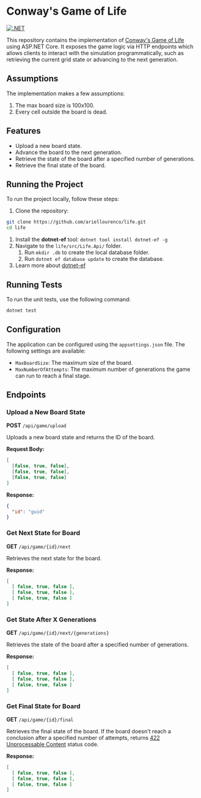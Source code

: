 # Conway's Game of Life

[![.NET](https://github.com/ariellourenco/life/actions/workflows/dotnet.yml/badge.svg)](https://github.com/ariellourenco/life/actions/workflows/dotnet.yml)

This repository contains the implementation of [Conway's Game of Life](https://en.wikipedia.org/wiki/Conway%27s_Game_of_Life) using ASP.NET Core. It exposes the game logic via HTTP endpoints which allows clients to interact with the simulation programmatically, such as retrieving the current grid state or advancing to the next generation.

## Assumptions

The implementation makes a few assumptions:

1. The max board size is 100x100.
2. Every cell outside the board is dead.

## Features

- Upload a new board state.
- Advance the board to the next generation.
- Retrieve the state of the board after a specified number of generations.
- Retrieve the final state of the board.

## Running the Project

To run the project locally, follow these steps:

1. Clone the repository:

```bash
git clone https://github.com/ariellourenco/life.git
cd life
```

1. Install the **dotnet-ef** tool: `dotnet tool install dotnet-ef -g`
1. Navigate to the `life/src/Life.Api/` folder.
    1. Run `mkdir .db` to create the local database folder.
    1. Run `dotnet ef database update` to create the database.
1. Learn more about [dotnet-ef](https://learn.microsoft.com/en-us/ef/core/cli/dotnet)

## Running Tests

To run the unit tests, use the following command:

```bash
dotnet test
```

## Configuration

The application can be configured using the `appsettings.json` file. The following settings are available:

- `MaxBoardSize`: The maximum size of the board.
- `MaxNumberOfAttempts`: The maximum number of generations the game can run to reach a final stage.

## Endpoints

### Upload a New Board State

**POST** `/api/game/upload`

Uploads a new board state and returns the ID of the board.

**Request Body:**

```json
[
  [false, true, false],
  [false, true, false],
  [false, true, false]
]
```

**Response:**

```json
{
  "id": "guid"
}
```

### Get Next State for Board

**GET** `/api/game/{id}/next`

Retrieves the next state for the board.

**Response:**

```json
[
  [ false, true, false ],
  [ false, true, false ],
  [ false, true, false ]
]
```

### Get State After X Generations

**GET** `/api/game/{id}/next/{generations}`

Retrieves the state of the board after a specified number of generations.

**Response:**

```json
[
  [ false, true, false ],
  [ false, true, false ],
  [ false, true, false ]
]
```

### Get Final State for Board

**GET** `/api/game/{id}/final`

Retrieves the final state of the board. If the board doesn't reach a conclusion after a specified number of attempts, returns [422 Unprocessable Content](https://developer.mozilla.org/docs/Web/HTTP/Reference/Status/422) status code.

**Response:**

```json
[
  [ false, true, false ],
  [ false, true, false ],
  [ false, true, false ]
]
```